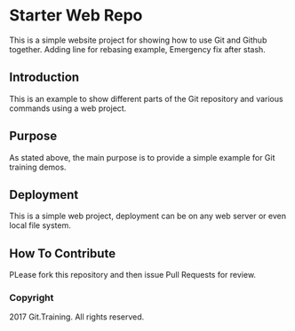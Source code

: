 # Starter Web Repo

This is a simple website project for showing how to use Git and Github together. Adding line for rebasing example,
Emergency fix after stash.

## Introduction

This is an example to show different parts of the Git repository and various commands using a web project.

## Purpose

As stated above, the main purpose is to provide a simple example for Git training demos.

## Deployment

This is a simple web project, deployment can be on any web server or even local file system.

## How To Contribute

PLease fork this repository and then issue Pull Requests for review.

### Copyright

2017 Git.Training. All rights reserved.
